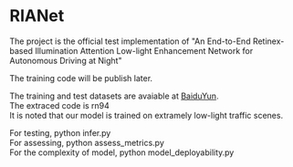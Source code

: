 # RIANet
The project is the official test implementation of "An End-to-End Retinex-based Illumination Attention Low-light Enhancement Network for Autonomous Driving at Night"

The training code will be publish later.<br />

The training and test datasets are avaiable at [BaiduYun](https://pan.baidu.com/s/1TC7ibSNR1oeJI14X_yFt2Q).<br />
The extraced code is rn94<br />
It is noted that our model is trained on extramely low-light traffic scenes.

For testing, python infer.py <br />
For assessing, python assess_metrics.py <br />
For the complexity of model, python model_deployability.py
